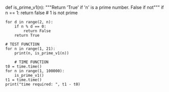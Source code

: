 def is_prime_v1(n):
    """Return 'True' if 'n' is a prime number. False if not"""
    if n == 1:
        return false # 1 is not prime

    for d in range(2, n):
        if n % d == 0:
            return False
        return True

    # TEST FUNCTION
    for n in range(1, 21):
        print(n, is_prime_v1(n))
        
        # TIME FUNCTION
    t0 = time.time()
    for n in range(1, 100000): 
        is_prime_v1()
    t1 = time.time()
    print("time required: ", t1 - t0)
